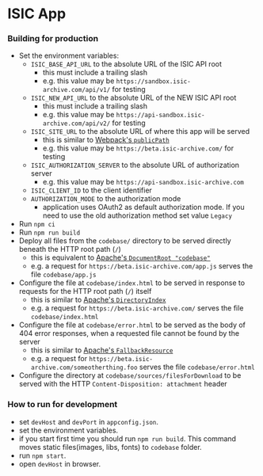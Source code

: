 ISIC App
===================

### Building for production
- Set the environment variables:
  - `ISIC_BASE_API_URL` to the absolute URL of the ISIC API root
    - this must include a trailing slash
    - e.g. this value may be `https://sandbox.isic-archive.com/api/v1/` for testing
  - `ISIC_NEW_API_URL` to the absolute URL of the NEW ISIC API root
    - this must include a trailing slash
	- e.g. this value may be `https://api-sandbox.isic-archive.com/api/v2/` for testing
  - `ISIC_SITE_URL` to the absolute URL of where this app will be served
    - this is similar to [Webpack's `publicPath`](https://webpack.js.org/configuration/output#outputpublicpath)
    - e.g. this value may be `https://beta.isic-archive.com/` for testing
  - `ISIC_AUTHORIZATION_SERVER` to the absolute URL of authorization server
    - e.g. this value may be `https://api-sandbox.isic-archive.com`
  - `ISIC_CLIENT_ID` to the client identifier
  - `AUTHORIZATION_MODE` to the authorization mode
    - application uses OAuth2 as default authorization mode. If you need to use the old authorization method set value `Legacy`
- Run `npm ci`
- Run `npm run build`
- Deploy all files from the `codebase/` directory to be served directly beneath the HTTP root path (`/`)
  - this is equivalent to [Apache's `DocumentRoot "codebase"`](https://httpd.apache.org/docs/2.4/mod/core.html#documentroot)
  - e.g. a request for `https://beta.isic-archive.com/app.js` serves the file `codebase/app.js`
- Configure the file at `codebase/index.html` to be served in response to requests for the HTTP root path (`/`) itself
  - this is similar to [Apache's `DirectoryIndex`](https://httpd.apache.org/docs/2.4/mod/mod_dir.html#directoryindex)
  - e.g. a request for `https://beta.isic-archive.com/` serves the file `codebase/index.html`
- Configure the file at `codebase/error.html` to be served as the body of 404 error responses, when a requested file cannot be found by the server
  - this is similar to [Apache's `FallbackResource`](https://httpd.apache.org/docs/2.4/mod/mod_dir.html#fallbackresource)
  - e.g. a request for `https://beta.isic-archive.com/someotherthing.foo` serves the file `codebase/error.html`
- Configure the directory at `codebase/sources/filesForDownload` to be served with the HTTP `Content-Disposition: attachment` header

### How to run for development

- set ```devHost``` and ```devPort``` in ```appconfig.json```.
- set the environment variables.
- if you start first time you should run ```npm run build```. This command moves static files(images, libs, fonts) to ```codebase``` folder.
- run ```npm start```.
- open ```devHost``` in browser.